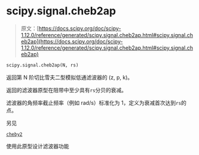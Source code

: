 # scipy.signal.cheb2ap

> 原文：[https://docs.scipy.org/doc/scipy-1.12.0/reference/generated/scipy.signal.cheb2ap.html#scipy.signal.cheb2ap](https://docs.scipy.org/doc/scipy-1.12.0/reference/generated/scipy.signal.cheb2ap.html#scipy.signal.cheb2ap)

```py
scipy.signal.cheb2ap(N, rs)
```

返回第 N 阶切比雪夫二型模拟低通滤波器的 (z, p, k)。

返回的滤波器原型在阻带中至少具有`rs`分贝的衰减。

滤波器的角频率截止频率（例如 rad/s）标准化为 1，定义为衰减首次达到`rs`的点。

另见

[`cheby2`](scipy.signal.cheby2.html#scipy.signal.cheby2 "scipy.signal.cheby2")

使用此原型设计滤波器功能
